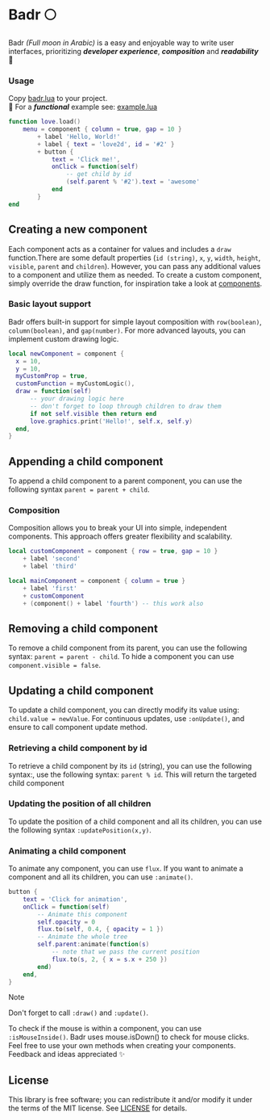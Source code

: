 # Badr 🌕

Badr _(Full moon in Arabic)_ is a easy and enjoyable way to write user interfaces, prioritizing _**developer experience**_, _**composition**_ and _**readability**_ 🌝

### Usage

Copy [badr.lua](badr.lua) to your project. <br>
🌙 For a **_functional_** example see: [example.lua](components/example.lua)

```lua
function love.load()
    menu = component { column = true, gap = 10 }
        + label 'Hello, World!'
        + label { text = 'love2d', id = '#2' }
        + button {
            text = 'Click me!',
            onClick = function(self)
                -- get child by id
                (self.parent % '#2').text = 'awesome'
            end
        }
end
```

## Creating a new component

Each component acts as a container for values and includes a `draw` function.There are some default properties (`id (string)`, `x`, `y`, `width`, `height`, `visible`, `parent` and `children`). However, you can pass any additional values to a component and utilize them as needed. To create a custom component, simply override the draw function, for inspiration take a look at [components](components).

### Basic layout support

Badr offers built-in support for simple layout composition with `row(boolean)`, `column(boolean)`, and `gap(number)`. For more advanced layouts, you can implement custom drawing logic.

```lua
local newComponent = component {
  x = 10,
  y = 10,
  myCustomProp = true,
  customFunction = myCustomLogic(),
  draw = function(self)
      -- your drawing logic here
      -- don't forget to loop through children to draw them
      if not self.visible then return end
      love.graphics.print('Hello!', self.x, self.y)
  end,
}
```

## Appending a child component

To append a child component to a parent component, you can use the following syntax `parent = parent + child`.

### Composition

Composition allows you to break your UI into simple, independent components. This approach offers greater flexibility and scalability.

```lua
local customComponent = component { row = true, gap = 10 }
    + label 'second'
    + label 'third'

local mainComponent = component { column = true }
    + label 'first'
    + customComponent
    + (component() + label 'fourth') -- this work also
```

## Removing a child component

To remove a child component from its parent, you can use the following syntax: `parent = parent - child`. To hide a component you can use `component.visible = false`.

## Updating a child component

To update a child component, you can directly modify its value using: `child.value = newValue`. For continuous updates, use `:onUpdate()`, and ensure to call component update method.

### Retrieving a child component by id

To retrieve a child component by its `id` (string), you can use the following syntax:, use the following syntax: `parent % id`. This will return the targeted child component

### Updating the position of all children

To update the position of a child component and all its children, you can use the following syntax `:updatePosition(x,y)`.

### Animating a child component

To animate any component, you can use `flux`. If you want to animate a component and all its children, you can use `:animate()`.

```lua
button {
    text = 'Click for animation',
    onClick = function(self)
        -- Animate this component
        self.opacity = 0
        flux.to(self, 0.4, { opacity = 1 })
        -- Animate the whole tree
        self.parent:animate(function(s)
            -- note that we pass the current position
            flux.to(s, 2, { x = s.x + 250 })
        end)
    end,
}
```

> [!NOTE]
> Don't forget to call `:draw()` and `:update()`.

To check if the mouse is within a component, you can use `:isMouseInside()`. Badr uses mouse.isDown() to check for mouse clicks. Feel free to use your own methods when creating your components.<br>
Feedback and ideas appreciated ✨

## License

This library is free software; you can redistribute it and/or modify it under
the terms of the MIT license. See [LICENSE](LICENSE) for details.
